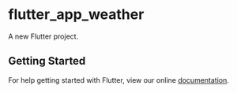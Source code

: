 # flutter_app_weather

A new Flutter project.

## Getting Started

For help getting started with Flutter, view our online
[documentation](https://flutter.io/).

